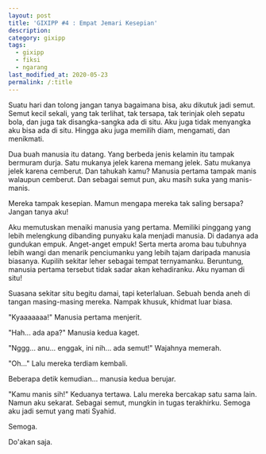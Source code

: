```yaml
---
layout: post
title: 'GIXIPP #4 : Empat Jemari Kesepian'
description:
category: gixipp
tags:
  - gixipp
  - fiksi
  - ngarang
last_modified_at: 2020-05-23
permalink: /:title
---
```


Suatu hari dan tolong jangan tanya bagaimana bisa, aku dikutuk jadi semut. Semut kecil sekali, yang tak terlihat, tak tersapa, tak terinjak oleh sepatu bola, dan juga tak disangka-sangka ada di situ.  Aku juga tidak menyangka aku bisa ada di situ. Hingga aku juga memilih diam, mengamati, dan menikmati.

Dua buah manusia itu datang. Yang berbeda jenis kelamin itu tampak bermuram durja. Satu mukanya jelek karena memang jelek. Satu mukanya jelek karena cemberut. Dan tahukah kamu? Manusia pertama tampak manis walaupun cemberut. Dan sebagai semut pun, aku masih suka yang manis-manis.

Mereka tampak kesepian. Mamun mengapa mereka tak saling bersapa? Jangan tanya aku!

Aku memutuskan menaiki manusia yang pertama. Memiliki pinggang yang lebih melengkung dibanding punyaku kala menjadi manusia. Di dadanya ada gundukan empuk. Anget-anget empuk! Serta merta aroma bau tubuhnya lebih wangi dan menarik penciumanku yang lebih tajam daripada manusia biasanya. Kupilih sekitar leher sebagai tempat ternyamanku. Beruntung, manusia pertama tersebut tidak sadar akan kehadiranku. Aku nyaman di situ!

Suasana sekitar situ begitu damai, tapi keterlaluan. Sebuah benda aneh di tangan masing-masing mereka. Nampak khusuk, khidmat luar biasa.

"Kyaaaaaaa!" Manusia pertama menjerit.

"Hah... ada apa?" Manusia kedua kaget.

"Nggg... anu...  enggak, ini nih... ada semut!" Wajahnya memerah.

"Oh..."  Lalu mereka terdiam kembali.

Beberapa detik kemudian... manusia kedua berujar.

"Kamu manis sih!" Keduanya tertawa. Lalu mereka bercakap satu sama lain. Namun aku sekarat. Sebagai semut, mungkin in tugas terakhirku. Semoga aku jadi semut yang mati Syahid.

Semoga.

Do'akan saja.
